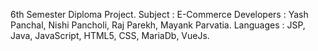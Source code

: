 6th Semester Diploma Project. Subject : E-Commerce
Developers : Yash Panchal, Nishi Pancholi, Raj Parekh, Mayank Parvatia.
Languages : JSP, Java, JavaScript, HTML5, CSS, MariaDb, VueJs.